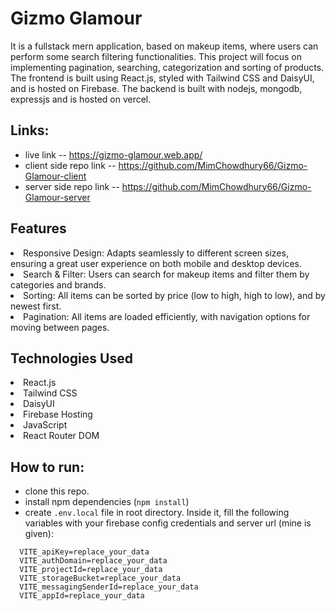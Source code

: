 # Gizmo Glamour
It is a fullstack mern application, based on makeup items, where users can perform some search filtering functionalities. This project will focus on implementing pagination, searching, categorization and sorting of products.  The frontend is built using React.js, styled with Tailwind CSS and DaisyUI, and is hosted on Firebase. The backend is built with nodejs, mongodb, expressjs and is hosted on vercel.


## Links:
- live link -- https://gizmo-glamour.web.app/
- client side repo link -- https://github.com/MimChowdhury66/Gizmo-Glamour-client
- server side repo link -- https://github.com/MimChowdhury66/Gizmo-Glamour-server

<h2>Features</h2>
<li>Responsive Design: Adapts seamlessly to different screen sizes, ensuring a great user experience on both mobile and desktop devices.</li>
<li>Search & Filter: Users can search for makeup items and filter them by categories and brands.</li>
<li>Sorting: All items can be sorted by price (low to high, high to low), and by newest first.</li>
<li>Pagination: All items are loaded efficiently, with navigation options for moving between pages.</li>

<h2>Technologies Used</h2>
<li>React.js</li>
<li>Tailwind CSS</li>
<li>DaisyUI</li>
<li>Firebase Hosting</li>
<li>JavaScript</li>
<li>React Router DOM</li>

## How to run:
- clone this repo. 
- install npm dependencies (`npm install`) 
- create `.env.local` file in root directory. Inside it, fill the following variables with your firebase config credentials and server url (mine is given):
```
  VITE_apiKey=replace_your_data
  VITE_authDomain=replace_your_data
  VITE_projectId=replace_your_data
  VITE_storageBucket=replace_your_data
  VITE_messagingSenderId=replace_your_data
  VITE_appId=replace_your_data

```


